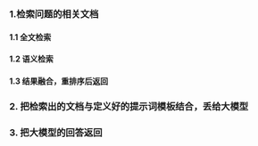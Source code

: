 ### 1.检索问题的相关文档

#### 1.1 全文检索

#### 1.2 语义检索

#### 1.3 结果融合，重排序后返回

### 2. 把检索出的文档与定义好的提示词模板结合，丢给大模型

### 3. 把大模型的回答返回